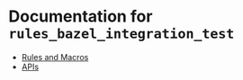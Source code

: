 # Documentation for `rules_bazel_integration_test`

* [Rules and Macros](/doc/rules_and_macros_overview.md)
* [APIs](/doc/api.md)
